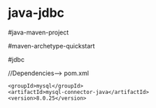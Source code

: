 # java-jdbc
#java-maven-project

#maven-archetype-quickstart

#jdbc

//Dependencies--> pom.xml


    <groupId>mysql</groupId>
    <artifactId>mysql-connector-java</artifactId>
    <version>8.0.25</version>

